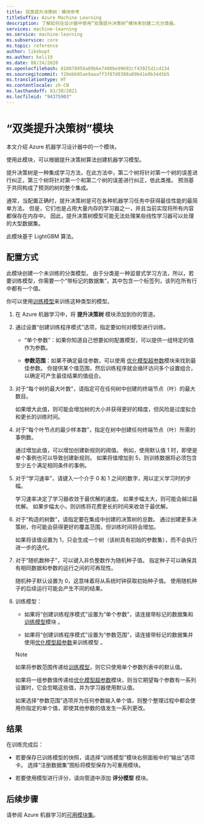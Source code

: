 ```yaml
---
title: 双类提升决策树：模块参考
titleSuffix: Azure Machine Learning
description: 了解如何在设计器中使用“双类提升决策树”模块来创建二元分类器。
services: machine-learning
ms.service: machine-learning
ms.subservice: core
ms.topic: reference
author: likebupt
ms.author: keli19
ms.date: 08/24/2020
ms.openlocfilehash: 810878956a89b6e7400be99692cf43925d1cd134
ms.sourcegitcommit: f28ebb95ae9aaaff3f87d8388a09b41e0b3445b5
ms.translationtype: HT
ms.contentlocale: zh-CN
ms.lasthandoff: 03/30/2021
ms.locfileid: "94375903"
---
```

# <a name="two-class-boosted-decision-tree-module"></a>“双类提升决策树”模块

本文介绍 Azure 机器学习设计器中的一个模块。

使用此模块，可以根据提升决策树算法创建机器学习模型。 

提升决策树是一种集成学习方法，在此方法中，第二个树将针对第一个树的误差进行纠正，第三个树将针对第一个和第二个树的误差进行纠正，依此类推。 预测基于共同构成了预测的树的整个集成。
  
通常，当配置正确时，提升决策树是可在各种机器学习任务中获得最佳性能的最简单方法。 但是，它们也是占用大量内存的学习器之一，并且当前实现将所有内容都保存在内存中。 因此，提升决策树模型可能无法处理某些线性学习器可以处理的大型数据集。

此模块基于 LightGBM 算法。

## <a name="how-to-configure"></a>配置方式

此模块创建一个未训练的分类模型。 由于分类是一种监督式学习方法，所以，若要训练模型，你需要一个“带标记的数据集”，其中包含一个标签列，该列在所有行中都有一个值。

你可以使用[训练模型](././train-model.md)来训练这种类型的模型。 

1.  在 Azure 机器学习中，将 **提升决策树** 模块添加到你的管道。
  
2.  通过设置“创建训练程序模式”选项，指定要如何对模型进行训练。
  
    + “单个参数”：如果你知道自己想要如何配置模型，可以提供一组特定的值作为参数。
  
    + **参数范围**：如果不确定最佳参数，可以使用 [优化模型超参数](tune-model-hyperparameters.md)模块来找到最佳参数。 你提供某个值范围，然后训练程序就会循环访问多个设置组合，以确定可产生最佳结果的值组合。
  
3.  对于“每个树的最大叶数”，请指定可在任何树中创建的终端节点（叶）的最大数目。
  
     如果增大此值，则可能会增加树的大小并获得更好的精度，但风险是过度拟合和更长的训练时间。
  
4.  对于“每个叶节点的最少样本数”，指定在树中创建任何终端节点（叶）所需的事例数。  
  
     通过增加此值，可以增加创建新规则的阈值。 例如，使用默认值 1 时，即使是单个事例也可以导致创建新规则。 如果将值增加到 5，则训练数据将必须包含至少五个满足相同条件的事例。
  
5.  对于“学习速率”，请键入一个介于 0 和 1 之间的数字，用以定义学习时的步幅。  
  
     学习速率决定了学习器收敛于最优解的速度。 如果步幅太大，则可能会越过最优解。 如果步幅太小，则训练将花费更长的时间来收敛于最优解。
  
6.  对于“构造的树数”，请指定要在集成中创建的决策树的总数。 通过创建更多决策树，你可能会获得更好的覆盖范围，但训练时间将会增加。
  
     如果将该值设置为 1，只会生成一个树（该树具有初始的参数集），而不会执行进一步的迭代。
  
7.  对于“随机数种子”，可以键入非负整数作为随机种子值。 指定种子可以确保具有相同数据和参数的运行之间的可再现性。  
  
     随机种子默认设置为 0，这意味着将从系统时钟获取初始种子值。  使用随机种子的后续运行可能会产生不同的结果。
  

9. 训练模型：

    + 如果将“创建训练程序模式”设置为“单个参数”，请连接带标记的数据集和[训练模型](train-model.md)模块 。  
  
    + 如果将“创建训练程序模式”设置为“参数范围”，请连接带标记的数据集并使用[优化模型超参数](tune-model-hyperparameters.md)来训练模型 。  
  
    > [!NOTE]
    > 
    > 如果将参数范围传递给[训练模型](train-model.md)，则它只使用单个参数列表中的默认值。  
    > 
    > 如果将一组参数值传递给[优化模型超参数](tune-model-hyperparameters.md)模块，则当它期望每个参数有一系列设置时，它会忽略这些值，并为学习器使用默认值。  
    > 
    > 如果选择“参数范围”选项并为任何参数输入单个值，则整个整理过程中都会使用你指定的单个值，即使其他参数的值发生一系列更改。  
   
## <a name="results"></a>结果

在训练完成后：

+ 若要保存已训练模型的快照，请选择“训练模型”模块右侧面板中的“输出”选项卡。 选择“注册数据集”图标将模型保存为可重用模块。

+ 若要使用模型进行评分，请向管道中添加 **评分模型** 模块。

## <a name="next-steps"></a>后续步骤

请参阅 Azure 机器学习的[可用模块集](module-reference.md)。 